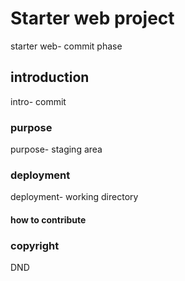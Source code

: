 # Starter web project
starter web- commit phase
## introduction
intro- commit
### purpose
purpose- staging area
### deployment
deployment- working directory
#### how to contribute
### copyright
DND